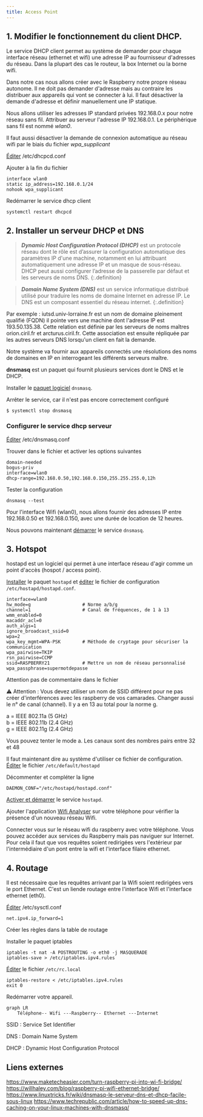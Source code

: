 ```yaml
---
title: Access Point
---
```


## 1. Modifier le fonctionnement du client DHCP.

Le service DHCP client permet au système de demander pour chaque interface réseau (ethernet et wifi) une adresse IP au fournisseur d'adresses du réseau. Dans la plupart des cas le routeur, la box Internet ou la borne wifi.

Dans notre cas nous allons créer avec le Raspberry notre propre réseau autonome. Il ne doit pas demander d'adresse mais au contraire les distribuer aux appareils qui vont se connecter à lui. Il faut désactiver la demande d'adresse et définir manuellement une IP statique.

Nous allons utiliser les adresses IP standard privées 192.168.0.x pour notre réseau sans fil. Attribuer au serveur l'adresse IP 192.168.0.1. Le périphérique sans fil est nommé _wlan0_.

Il faut aussi désactiver la demande de connexion automatique au réseau  wifi par le biais du fichier _wpa_supplicant_

[Éditer](/linux/nano)  /etc/dhcpcd.conf

Ajouter à la fin du fichier

```apacheconf
interface wlan0
static ip_address=192.168.0.1/24
nohook wpa_supplicant
```

Redémarrer le service dhcp client

```>shell
systemctl restart dhcpcd
```

## 2. Installer un serveur DHCP et DNS

> ***Dynamic Host Configuration Protocol (DHCP)*** est un protocole réseau dont le rôle est d’assurer la configuration automatique des paramètres IP d'une machine, notamment en lui attribuant automatiquement une adresse IP et un masque de sous-réseau. DHCP peut aussi configurer l’adresse de la passerelle par défaut et les serveurs de noms DNS.
{:.definition}

> ***Domain Name System (DNS)*** est un service informatique distribué utilisé pour traduire les noms de domaine Internet en adresse IP. Le DNS est un composant essentiel du réseau internet.
{:.definition}

Par exemple :
iutsd.univ-lorraine.fr est un nom de domaine pleinement qualifié (FQDN) il pointe vers une machine dont l'adresse IP est 193.50.135.38.
Cette relation est définie par les serveurs de noms maîtres orion.ciril.fr et arcturus.ciril.fr. Cette association est ensuite répliquée par les autres serveurs DNS lorsqu'un client en fait la demande.

Notre système va fournir aux appareils connectés une résolutions des noms de domaines en IP en interrogeant les différents serveurs maître.

**dnsmasq** est un paquet qui fournit plusieurs services dont le DNS et le DHCP.

Installer le [paquet logiciel](/linux/paquet/) `dnsmasq`.

Arrêter le service, car il n'est pas encore correctement configuré

```>shell
$ systemctl stop dnsmasq
```

### Configurer le service dhcp serveur

[Éditer](/linux/nano) /etc/dnsmasq.conf

Trouver dans le fichier et activer les options suivantes

```apacheconf
domain-needed
bogus-priv
interface=wlan0
dhcp-range=192.168.0.50,192.168.0.150,255.255.255.0,12h
```

Tester la configuration

```>shell
dnsmasq --test
```

Pour l'interface Wifi (wlan0), nous allons fournir des adresses IP entre 192.168.0.50 et 192.168.0.150, avec une durée de location de 12 heures.

Nous pouvons maintenant [démarrer](/linux/services) le service `dnsmasq`.

## 3. Hotspot

hostapd est un logiciel qui permet à une interface réseau d'agir comme un point d'accès (hospot / access point).

[Installer](/linux/paquet) le paquet `hostapd` et [éditer](/linux/nano) le fichier de configuration `/etc/hostapd/hostapd.conf`.

```apacheconf
interface=wlan0
hw_mode=g                   # Norme a/b/g
channel=1                   # Canal de fréquences, de 1 à 13
wmm_enabled=0
macaddr_acl=0
auth_algs=1
ignore_broadcast_ssid=0
wpa=2
wpa_key_mgmt=WPA-PSK        # Méthode de cryptage pour sécuriser la communication
wpa_pairwise=TKIP
rsn_pairwise=CCMP
ssid=RASPBERRY21            # Mettre un nom de réseau personnalisé
wpa_passphrase=supermotdepasse
```

Attention pas de commentaire dans le fichier

:warning: Attention : Vous devez utiliser un nom de SSID différent pour ne pas créer d'interférences avec les raspberry de vos camarades. Changer aussi le n° de canal (channel). Il y a en 13 au total pour la norme g.

a = IEEE 802.11a (5 GHz)\
b = IEEE 802.11b (2.4 GHz)\
g = IEEE 802.11g (2.4 GHz)

Vous pouvez tenter le mode a. Les canaux sont des nombres pairs entre 32 et 48



Il faut maintenant dire au système d'utiliser ce fichier de configuration. [Éditer](/linux/nano) le fichier `/etc/default/hostapd`


Décommenter et compléter la ligne

```>shell
DAEMON_CONF="/etc/hostapd/hostapd.conf"
```

[Activer et démarrer](/linux/services) le service `hostapd`.


Ajouter l'application [Wifi Analyser](https://play.google.com/store/apps/details?id=com.farproc.wifi.analyzer&hl=fr&gl=US) sur votre téléphone pour vérifier la présence d'un nouveau réseau Wifi.

Connecter vous sur le réseau wifi du raspberry avec votre téléphone.
Vous pouvez accéder aux services du Raspberry mais pas naviguer sur Internet. Pour cela il faut que vos requêtes soient redirigées vers l'extérieur par l'intermédiaire d'un pont entre la wifi et l'interface filaire ethernet.

## 4. Routage

Il est nécessaire que les requêtes arrivant par la Wifi soient redirigées vers le port Ethernet. C'est un liende routage entre l'interface Wifi et l'interface ethernet (eth0).

[Éditer](/linux/nano) /etc/sysctl.conf

```apacheconf
net.ipv4.ip_forward=1
```
Créer les règles dans la table de routage

Installer le paquet iptables

```>shell
iptables -t nat -A POSTROUTING -o eth0 -j MASQUERADE
iptables-save > /etc/iptables.ipv4.rules
```

[Éditer](/linux/nano) le fichier `/etc/rc.local`

```apacheconf
iptables-restore < /etc/iptables.ipv4.rules
exit 0
```

Redémarrer votre appareil.

```mermaid
graph LR
    Téléphone-- Wifi ---Raspberry-- Ethernet ---Internet
```

SSID
: Service Set Identifier

DNS
: Domain Name System

DHCP
: Dynamic Host Configuration Protocol

## Liens externes
https://www.maketecheasier.com/turn-raspberry-pi-into-wi-fi-bridge/
https://willhaley.com/blog/raspberry-pi-wifi-ethernet-bridge/
https://www.linuxtricks.fr/wiki/dnsmasq-le-serveur-dns-et-dhcp-facile-sous-linux
https://www.techrepublic.com/article/how-to-speed-up-dns-caching-on-your-linux-machines-with-dnsmasq/
